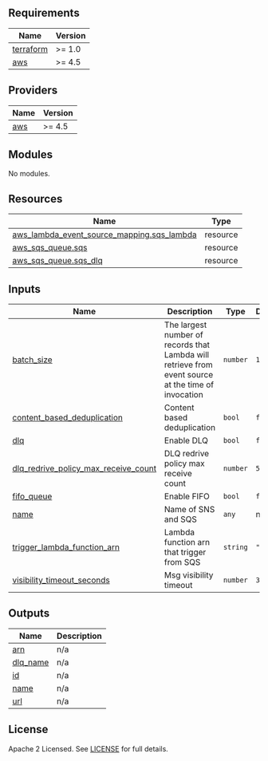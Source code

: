 ## Requirements

| Name | Version |
|------|---------|
| <a name="requirement_terraform"></a> [terraform](#requirement\_terraform) | >= 1.0 |
| <a name="requirement_aws"></a> [aws](#requirement\_aws) | >= 4.5 |

## Providers

| Name | Version |
|------|---------|
| <a name="provider_aws"></a> [aws](#provider\_aws) | >= 4.5 |

## Modules

No modules.

## Resources

| Name | Type |
|------|------|
| [aws_lambda_event_source_mapping.sqs_lambda](https://registry.terraform.io/providers/hashicorp/aws/latest/docs/resources/lambda_event_source_mapping) | resource |
| [aws_sqs_queue.sqs](https://registry.terraform.io/providers/hashicorp/aws/latest/docs/resources/sqs_queue) | resource |
| [aws_sqs_queue.sqs_dlq](https://registry.terraform.io/providers/hashicorp/aws/latest/docs/resources/sqs_queue) | resource |

## Inputs

| Name | Description | Type | Default | Required |
|------|-------------|------|---------|:--------:|
| <a name="input_batch_size"></a> [batch\_size](#input\_batch\_size) | The largest number of records that Lambda will retrieve from event source at the time of invocation | `number` | `10` | no |
| <a name="input_content_based_deduplication"></a> [content\_based\_deduplication](#input\_content\_based\_deduplication) | Content based deduplication | `bool` | `false` | no |
| <a name="input_dlq"></a> [dlq](#input\_dlq) | Enable DLQ | `bool` | `false` | no |
| <a name="input_dlq_redrive_policy_max_receive_count"></a> [dlq\_redrive\_policy\_max\_receive\_count](#input\_dlq\_redrive\_policy\_max\_receive\_count) | DLQ redrive policy max receive count | `number` | `5` | no |
| <a name="input_fifo_queue"></a> [fifo\_queue](#input\_fifo\_queue) | Enable FIFO | `bool` | `false` | no |
| <a name="input_name"></a> [name](#input\_name) | Name of SNS and SQS | `any` | n/a | yes |
| <a name="input_trigger_lambda_function_arn"></a> [trigger\_lambda\_function\_arn](#input\_trigger\_lambda\_function\_arn) | Lambda function arn that trigger from SQS | `string` | `""` | no |
| <a name="input_visibility_timeout_seconds"></a> [visibility\_timeout\_seconds](#input\_visibility\_timeout\_seconds) | Msg visibility timeout | `number` | `30` | no |

## Outputs

| Name | Description |
|------|-------------|
| <a name="output_arn"></a> [arn](#output\_arn) | n/a |
| <a name="output_dlq_name"></a> [dlq\_name](#output\_dlq\_name) | n/a |
| <a name="output_id"></a> [id](#output\_id) | n/a |
| <a name="output_name"></a> [name](#output\_name) | n/a |
| <a name="output_url"></a> [url](#output\_url) | n/a |

## License

Apache 2 Licensed. See [LICENSE](https://github.com/TechHoldingLLC/terraform-aws-sqs/blob/main/LICENSE) for full details.